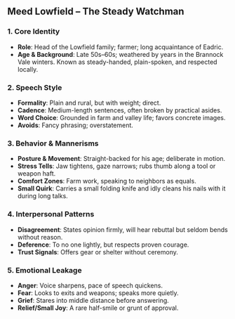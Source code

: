 ## Meed Lowfield – The Steady Watchman

### 1. Core Identity
- **Role**: Head of the Lowfield family; farmer; long acquaintance of Eadric.
- **Age & Background**: Late 50s–60s; weathered by years in the Brannock Vale winters. Known as steady-handed, plain-spoken, and respected locally.

### 2. Speech Style
- **Formality**: Plain and rural, but with weight; direct.
- **Cadence**: Medium-length sentences, often broken by practical asides.
- **Word Choice**: Grounded in farm and valley life; favors concrete images.
- **Avoids**: Fancy phrasing; overstatement.

### 3. Behavior & Mannerisms
- **Posture & Movement**: Straight-backed for his age; deliberate in motion.
- **Stress Tells**: Jaw tightens, gaze narrows; rubs thumb along a tool or weapon haft.
- **Comfort Zones**: Farm work, speaking to neighbors as equals.
- **Small Quirk**: Carries a small folding knife and idly cleans his nails with it during long talks.

### 4. Interpersonal Patterns
- **Disagreement**: States opinion firmly, will hear rebuttal but seldom bends without reason.
- **Deference**: To no one lightly, but respects proven courage.
- **Trust Signals**: Offers gear or shelter without ceremony.

### 5. Emotional Leakage
- **Anger**: Voice sharpens, pace of speech quickens.
- **Fear**: Looks to exits and weapons; speaks more quietly.
- **Grief**: Stares into middle distance before answering.
- **Relief/Small Joy**: A rare half-smile or grunt of approval.
